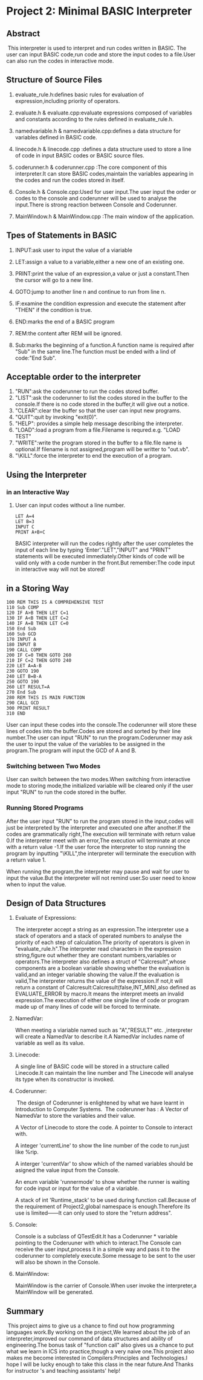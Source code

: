 # Project 2: Minimal BASIC Interpreter
## Abstract

​    This interpreter is used to interpret and run codes written in BASIC. The user can input BASIC code,run code and store the input codes to a file.User can also run the codes in interactive mode.

## Structure of Source Files

1. evaluate_rule.h:defines basic rules for evaluation of expression,including priority of operators.

2. evaluate.h & evaluate.cpp:evaluate expressions composed of variables and constants according to the rules defined in evaluate_rule.h.

3. namedvariable.h & namedvariable.cpp:defines a data structure for variables defined in BASIC code.

4. linecode.h & linecode.cpp :defines a data structure used to store a line of code in input BASIC codes or BASIC source files.

5. coderunner.h & coderunner.cpp :The core component of this interpreter.It can store BASIC codes,maintain the variables appearing in the codes and run the codes stored in itself.

6. Console.h & Console.cpp:Used for user input.The user input the order or codes to the console and coderunner will be used to analyse the input.There is strong reaction between Console and Coderunner.

7. MainWindow.h & MainWindow.cpp :The main window of the application.

## Tpes of Statements in BASIC

1. INPUT:ask user to input the value of a viariable

2. LET:assign a value to a variable,either a new one of an existing one.

3. PRINT:print the value of an expression,a value or just a constant.Then the cursor will go to a new line.

4. GOTO:jump to another line n and continue to run from line n.

5. IF:examine the condition expression and execute the statement after "THEN" if the condition is true.

6. END:marks the end of a BASIC program

7. REM:the content after REM will be ignored.

8. Sub:marks the beginning of a function.A function name is required after "Sub" in the same line.The function must be ended with a lind of code:"End Sub".

## Acceptable order to the interpreter

1. "RUN":ask the coderunner to run the codes stored buffer.
2. "LIST":ask the coderunner to list the codes stored in the buffer to the console.If there is no code stored in the buffer,it will give out a notice.
3. "CLEAR":clear the buffer so that the user can input new programs.
4. "QUIT":quit by invoking "exit(0)".
5. "HELP": provides a simple help message describing the interpreter.
6. "LOAD":load a program from a file.Filename is requred.e.g. "LOAD TEST"
7. "WRITE":write the program stored in the buffer to a file.file name is optional.If filename is not assigned,program will be writter to "out.vb".
8. "\KILL":force the interpreter to end the execution of a program.

## Using the Interpreter

### in an Interactive Way

1. User can input codes without a line number.

   ```basic
   LET A=4
   LET B=3
   INPUT C
   PRINT A+B+C
   ```

   BASIC interpreter will run the codes rightly after the user completes the input of each line by typing 'Enter'."LET","INPUT" and "PRINT" statements will be executed immediately.Other kinds of code will be valid only with a code number in the front.But remember:The code input in interactive way will not be stored!
   
## in a Storing Way

```basic
100 REM THIS IS A COMPREHENSIVE TEST
110 Sub COMP
120 IF A>B THEN LET C=1
130 IF A<B THEN LET C=2
140 IF A=B THEN LET C=0
150 End Sub
160 Sub GCD
170 INPUT A
180 INPUT B
190 CALL COMP
200 IF C=0 THEN GOTO 260
210 IF C=2 THEN GOTO 240
220 LET A=A-B
230 GOTO 190
240 LET B=B-A
250 GOTO 190
260 LET RESULT=A
270 End Sub
280 REM THIS IS MAIN FUNCTION
290 CALL GCD
300 PRINT RESULT
310 END
```

User can input these codes into the console.The coderunner will store these lines of codes into the buffer.Codes are stored and sorted by their line number.The user can input "RUN" to run the program.Coderunner may ask the user to input the value of the variables to be assigned in the program.The program will input the GCD of A and B.
### Switching between Two Modes

User can switch between the two modes.When switching from interactive mode to storing mode,the initialized variable will be cleared only if the user input "RUN" to run the code stored in the buffer.

### Running Stored Programs

 After the user input "RUN" to run the program stored in the input,codes will just be interpreted by the interpreter and executed  one after another.If the codes are grammatically right,The execution will terminate with return value 0.If the interpreter meet with an error,The execution will terminate at once with a return value -1.If the user force the interpreter to stop running the program by inputting "\KILL",the interpreter will terminate the execution with a return value 1.

When running the program,the interpreter may pause and wait for user to input the value.But the interpreter will not remind user.So user need to know when to input the value.

## Design of Data Structures

1. Evaluate of Expressions:

   The interpreter accept a string as an expression.The interpreter use a stack of operators and a stack of operated numbers to analyse the priority of each step of calculation.The priority of operators is given in "evaluate_rule.h".The interpreter read characters in the expression string,figure out whether they are constant numbers,variables or operators.The interpreter also defines a struct of "Calcresult",whose components are a boolean variable showing whether the evaluation is valid,and an integer variable showing the value.If the evaluation is valid,The interpreter returns the value of the expression.If not,it will return a constant of Calcresult:Calcresult(false,INT_MIN),also defined as EVALUATE_ERROR by macro.It means the interpret meets an invalid expression.The execution of either one single line of code or program made up of many lines of code will be forced to terminate.

2. NamedVar:

   When meeting a viariable named such as "A","RESULT" etc. ,interpreter will create a NamedVar to describe it.A NamedVar includes name of variable as well as its value.

3. Linecode:

   A single line of BASIC code will be stored in a structure called Linecode.It can maintain the line number and The Linecode will analyse its type when its constructor is invoked.
   
4. Coderunner:

   ​    The design of Coderunner is enlightened by what we have learnt in Introduction to Computer Systems.
   ​    The coderunner has :
   A Vector of NamedVar to store the variables and their value. 
   
   A Vector of Linecode to store the code. A pointer to Console to interact with.
   
   A integer 'currentLine' to show the line number of the code to run,just like %rip.
   
   A interger 'currentVar' to show which of the named variables should be asigned the value input from the Console.
   
   An enum variable 'runnermode' to show whether the runner is waiting for code input or input for the value of a viariable.
   
   A stack of int 'Runtime_stack' to be used during function call.Because of the requirement of Project2,global namespace is enough.Therefore its use is limited——It can only used to store the "return address".
   
5. Console:

   Console is a subclass of QTestEdit.It has a Coderunner * variable pointing to the Coderuuner with which to interact.The Console can receive the user input,process it in a simple way and pass it to the coderunner to completely execute.Some message to be sent to the user will also be shown in the Console.

6. MainWindow:

   MainWindow is the carrier of Console.When user invoke the interpreter,a MainWindow will be generated.
   

## Summary

​    This project aims to give us a chance to find out how programming languages work.By working on the project,We learned about the job of an interpreter,improved our command of data structures and ability of engineering.The bonus task of "function call" also gives us a chance to put what we learn in ICS into practice,though a very naive one.This project also makes me become interested in Compilers:Principles and Technologies.I hope I will be lucky enough to take this class in the near future.And Thanks for instructor 's and teaching assistants' help!